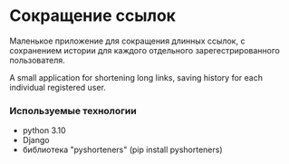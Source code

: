 # Сокращение ссылок
Маленькое приложение для сокращения длинных ссылок, с сохранением истории для каждого отдельного зарегестрированного пользователя.

A small application for shortening long links, saving history for each individual registered user.
### Используемые технологии

- python 3.10
- Django
- библиотека "pyshorteners" (pip install pyshorteners)